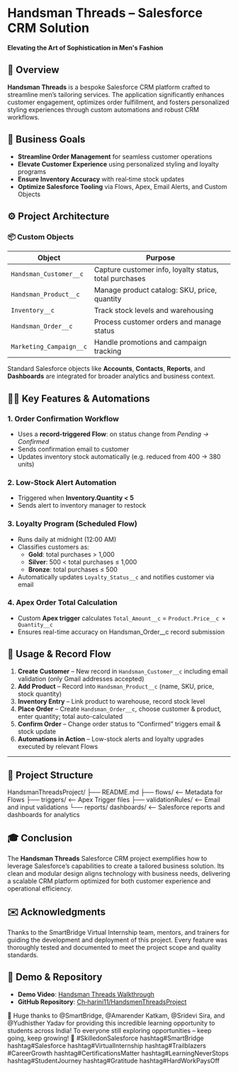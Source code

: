 # Handsman Threads – Salesforce CRM Solution

**Elevating the Art of Sophistication in Men's Fashion**

## 🧠 Overview

**Handsman Threads** is a bespoke Salesforce CRM platform crafted to streamline men’s tailoring services. The application significantly enhances customer engagement, optimizes order fulfillment, and fosters personalized styling experiences through custom automations and robust CRM workflows.


## 🎯 Business Goals

- **Streamline Order Management** for seamless customer operations  
- **Elevate Customer Experience** using personalized styling and loyalty programs  
- **Ensure Inventory Accuracy** with real‑time stock updates  
- **Optimize Salesforce Tooling** via Flows, Apex, Email Alerts, and Custom Objects  


## ⚙️ Project Architecture

### 📦 Custom Objects
| Object               | Purpose                                   |
|----------------------|--------------------------------------------|
| `Handsman_Customer__c` | Capture customer info, loyalty status, total purchases |
| `Handsman_Product__c`  | Manage product catalog: SKU, price, quantity |
| `Inventory__c`         | Track stock levels and warehousing         |
| `Handsman_Order__c`    | Process customer orders and manage status  |
| `Marketing_Campaign__c`| Handle promotions and campaign tracking    |

Standard Salesforce objects like **Accounts**, **Contacts**, **Reports**, and **Dashboards** are integrated for broader analytics and business context.


## 🧑‍💻 Key Features & Automations

### 1. Order Confirmation Workflow
- Uses a **record-triggered Flow**: on status change from *Pending → Confirmed*
- Sends confirmation email to customer
- Updates inventory stock automatically (e.g. reduced from 400 → 380 units)

### 2. Low-Stock Alert Automation
- Triggered when **Inventory.Quantity < 5**
- Sends alert to inventory manager to restock

### 3. Loyalty Program (Scheduled Flow)
- Runs daily at midnight (12:00 AM)
- Classifies customers as:
  - **Gold**: total purchases > 1,000
  - **Silver**: 500 < total purchases ≤ 1,000
  - **Bronze**: total purchases ≤ 500
- Automatically updates `Loyalty_Status__c` and notifies customer via email

### 4. Apex Order Total Calculation
- Custom **Apex trigger** calculates `Total_Amount__c` = `Product.Price__c × Quantity__c`
- Ensures real-time accuracy on Handsman_Order__c record submission


## 📝 Usage & Record Flow

1. **Create Customer** – New record in `Handsman_Customer__c` including email validation (only Gmail addresses accepted)
2. **Add Product** – Record into `Handsman_Product__c` (name, SKU, price, stock quantity)
3. **Inventory Entry** – Link product to warehouse, record stock level
4. **Place Order** – Create `Handsman_Order__c`, choose customer & product, enter quantity; total auto-calculated
5. **Confirm Order** – Change order status to “Confirmed” triggers email & stock update
6. **Automations in Action** – Low-stock alerts and loyalty upgrades executed by relevant Flows

---

## 📁 Project Structure

HandsmanThreadsProject/
├── README.md
├── flows/ <-- Metadata for Flows
├── triggers/ <-- Apex Trigger files
├── validationRules/ <-- Email and input validations
└── reports/ dashboards/ <-- Salesforce reports and dashboards for analytics



## 🎓 Conclusion

The **Handsman Threads** Salesforce CRM project exemplifies how to leverage Salesforce’s capabilities to create a tailored business solution. Its clean and modular design aligns technology with business needs, delivering a scalable CRM platform optimized for both customer experience and operational efficiency.


## ✉️ Acknowledgments

Thanks to the SmartBridge Virtual Internship team, mentors, and trainers for guiding the development and deployment of this project. Every feature was thoroughly tested and documented to meet the project scope and quality standards.


## 🔗 Demo & Repository

- **Demo Video**: [Handsman Threads Walkthrough](https://drive.google.com/file/d/1NjvJLgaEhVkG0Fc8DngHlxesRifa5wIS/view?usp=sharing&t=5)  
- **GitHub Repository**: [Ch‑harini11/HandsmenThreadsProject](https://github.com/Ch-harini11/HandsmenThreadsProject/)

🙏 Huge thanks to @SmartBridge, @Amarender Katkam, @Sridevi Sira, and @Yudhisther Yadav for providing this incredible learning opportunity to students across India!
To everyone still exploring opportunities – keep going, keep growing! 🚀
#SkilledonSalesforce hashtag#SmartBridge hashtag#Salesforce hashtag#VirtualInternship hashtag#Trailblazers
#CareerGrowth hashtag#CertificationsMatter hashtag#LearningNeverStops hashtag#StudentJourney hashtag#Gratitude hashtag#HardWorkPaysOff
